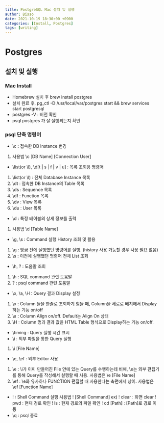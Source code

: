 ```yaml
---
title: PostgreSQL Mac 설치 및 실행
author: Bisso
date: 2021-10-19 18:30:00 +0900
categories: [Install, Postgres]
tags: [writing]
---
```


# Postgres

## 설치 및 실행

### Mac Install

- Homebrew 설치 후 brew install postgres
- 설치 완료 후, pg_ctl -D /usr/local/var/postgres start && brew services start postgresql
- postgres -V : 버전 확인
- psql postgres 가 잘 실행되는지 확인

### psql 단축 명령어

- \c : 접속한 DB Instance 변경
1. 사용법 \c [DB Name] [Connection User]
- \list(or \l), \d[t | s | f | v | u] : 목록 조회용 명령어
1. \list(or \l) : 전체 Database Instance 목록
2. \dt : 접속한 DB Instance의 Table 목록
3. \ds : Sequence 목록
4. \df : Function 목록
5. \dv : View 목록
6. \du : User 목록
- \d : 특정 테이블의 상세 정보를 출력
1. 사용법 \d [Table Name]
- \g, \s : Command 실행 History 조회 및 활용
1. \g : 방금 전에 실행했던 명령어를 실행. (history 사용 가능할 경우 사용 필요 없음)
2. \s : 이전에 실행했던 명령어 전체 List 조회
- \h, \? : 도움말 조회
1. \h : SQL command 관련 도움말
2. \? : psql command 관련 도움말
- \x, \a, \H : Query 결과 Display 설정
1. \x : Column 들을 한줄로 조회하기 힘들 때, Column을 세로로 배치해서 Display하는 기능 on/off
2. \a : Column Align on/off. Default는 Align On 상태
3. \H : Column 명과 결과 값을 HTML Table 형식으로 Display하는 기능 on/off.
- \timing : Query 실행 시간 표시
- \i : 외부 파일을 통한 Query 실행
1. \i [File Name]
- \e, \ef : 외부 Editor 사용
1. \e : \i가 이미 만들어진 File 안에 있는 Query를 수행하는데 비해, \e는 외부 편집기를 통해 Query를 작성해서 실행할 때 사용. 사용법은 \e [File Name]
2. \ef : \e와 유사하나 FUNCTION 편집할 때 사용한다는 측면에서 상이. 사용법은 \ef [Function Name]
- \! : Shell Command 실행
  사용법 \! [Shell Command]
  ex) \! clear : 화면 clear
  \! pwd : 현재 경로 확인
  \! ls : 현재 경로의 파일 확인
  \! cd [Path] : [Path]로 경로 이동
- \q : psql 종료